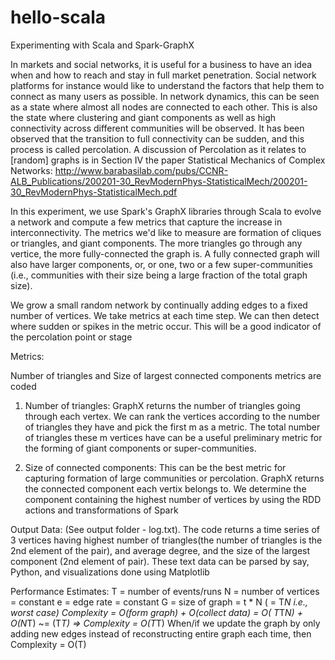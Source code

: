 # hello-scala
Experimenting with Scala and Spark-GraphX

In markets and social networks, it is useful for a business to have an idea when and how to reach and stay in full market penetration. Social network platforms for instance would like to understand the factors that help them to connect as many users as possible. In network dynamics, this can be seen as a state where almost all nodes are connected to each other. This is also the state where clustering and giant components as well as high connectivity across different communities will be observed. It has been observed that the transition to full connectivity can be sudden, and this process is called percolation. A discussion of Percolation as it relates to [random] graphs is in Section IV the paper Statistical Mechanics of Complex Networks: 
http://www.barabasilab.com/pubs/CCNR-ALB_Publications/200201-30_RevModernPhys-StatisticalMech/200201-30_RevModernPhys-StatisticalMech.pdf

In this experiment, we use Spark's GraphX libraries through Scala to evolve a network and compute a few metrics that capture the increase in interconnectivity. The metrics we'd like to measure are formation of cliques or triangles, and giant components. The more triangles go through any vertice, the more fully-connected the graph is. A fully connected graph will also have larger components, or, or one, two or a few super-communities (i.e., communities with their size being a large fraction of the total graph size).

We grow a small random network by continually adding edges to a fixed number of vertices. We take metrics at each time step. We can then detect where sudden or spikes in the metric occur. This will be a good indicator of the percolation point or stage

Metrics: 

Number of triangles and Size of largest connected components metrics are coded

1. Number of triangles: GraphX returns the number of triangles going through each vertex. We can rank the vertices according to the number of triangles they have and pick the first m as a metric. The total number of triangles these m vertices have can be a useful preliminary metric for the forming of giant components or super-communities. 

2. Size of connected components: This can be the best metric for capturing formation of large communities or percolation. GraphX returns the connected component each vertix belongs to. We determine the component containing the highest number of vertices by using the RDD actions and transformations of Spark 


Output Data:
(See output folder - log.txt). The code returns a time series of 3 vertices having highest number of triangles(the number of triangles is the 2nd element of the pair), and average degree, and the size of the largest component (2nd element of pair). These text data can be parsed by say, Python, and visualizations done using Matplotlib

Performance Estimates:
T = number of events/runs
N = number of vertices = constant
e = edge rate = constant
G =  size of graph = t * N ( = T*N i.e., worst case) 
Complexity = O(form graph) + O(collect data) =  O( T*T*N) + O(N*T) ~= (T*T)
=> Complexity = O(T*T) 
When/if we update the graph by only adding new edges instead of reconstructing entire graph each time, then 
Complexity = O(T)
            
 

